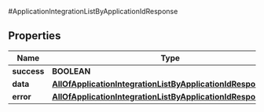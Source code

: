 #ApplicationIntegrationListByApplicationIdResponse

## Properties
Name | Type | Description | Notes
------------ | ------------- | ------------- | -------------
**success** | **BOOLEAN** |  | [optional] 
**data** | [**AllOfApplicationIntegrationListByApplicationIdResponseData**](AllOfApplicationIntegrationListByApplicationIdResponseData.md) |  | [optional] 
**error** | [**AllOfApplicationIntegrationListByApplicationIdResponseError**](AllOfApplicationIntegrationListByApplicationIdResponseError.md) |  | [optional] 

